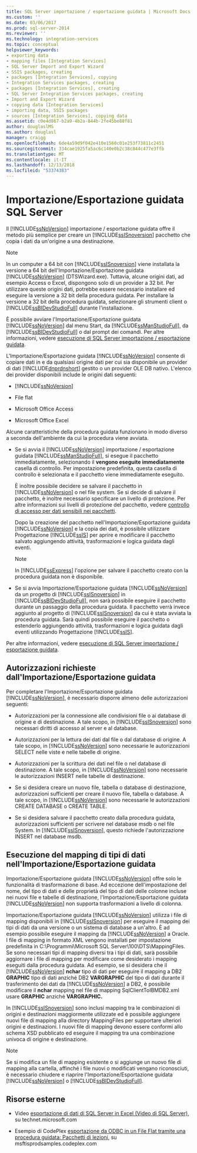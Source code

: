 ```yaml
---
title: SQL Server importazione / esportazione guidata | Microsoft Docs
ms.custom: ''
ms.date: 03/06/2017
ms.prod: sql-server-2014
ms.reviewer: ''
ms.technology: integration-services
ms.topic: conceptual
helpviewer_keywords:
- exporting data
- mapping files [Integration Services]
- SQL Server Import and Export Wizard
- SSIS packages, creating
- packages [Integration Services], copying
- Integration Services packages, creating
- packages [Integration Services], creating
- SQL Server Integration Services packages, creating
- Import and Export Wizard
- copying data [Integration Services]
- importing data, SSIS packages
- sources [Integration Services], copying data
ms.assetid: c0e4d867-b2a9-4b2a-844b-2fe45be88f81
author: douglaslMS
ms.author: douglasl
manager: craigg
ms.openlocfilehash: 6de4a59d9f042e410e1560c01e253f73811c2451
ms.sourcegitcommit: 334cae1925fa5ac6c140e0b2c38c844c477e3ffb
ms.translationtype: MT
ms.contentlocale: it-IT
ms.lasthandoff: 12/13/2018
ms.locfileid: "53374383"
---
```

# <a name="sql-server-import-and-export-wizard"></a>Importazione/Esportazione guidata SQL Server
  Il [!INCLUDE[ssNoVersion](../../includes/ssnoversion-md.md)] importazione / esportazione guidata offre il metodo più semplice per creare un [!INCLUDE[ssISnoversion](../../includes/ssisnoversion-md.md)] pacchetto che copia i dati da un'origine a una destinazione.  
  
> [!NOTE]  
>  In un computer a 64 bit con [!INCLUDE[ssISnoversion](../../includes/ssisnoversion-md.md)] viene installata la versione a 64 bit dell'Importazione/Esportazione guidata [!INCLUDE[ssNoVersion](../../includes/ssnoversion-md.md)] (DTSWizard.exe). Tuttavia, alcune origini dati, ad esempio Access o Excel, dispongono solo di un provider a 32 bit. Per utilizzare queste origini dati, potrebbe essere necessario installare ed eseguire la versione a 32 bit della procedura guidata. Per installare la versione a 32 bit della procedura guidata, selezionare gli strumenti client o [!INCLUDE[ssBIDevStudioFull](../../includes/ssbidevstudiofull-md.md)] durante l'installazione.  
  
 È possibile avviare l'Importazione/Esportazione guidata [!INCLUDE[ssNoVersion](../../includes/ssnoversion-md.md)] dal menu Start, da [!INCLUDE[ssManStudioFull](../../includes/ssmanstudiofull-md.md)], da [!INCLUDE[ssBIDevStudioFull](../../includes/ssbidevstudiofull-md.md)] o dal prompt dei comandi. Per altre informazioni, vedere [esecuzione di SQL Server importazione / esportazione guidata](start-the-sql-server-import-and-export-wizard.md).  
  
 L'Importazione/Esportazione guidata [!INCLUDE[ssNoVersion](../../includes/ssnoversion-md.md)] consente di copiare dati in e da qualsiasi origine dati per cui sia disponibile un provider di dati [!INCLUDE[dnprdnshort](../../includes/dnprdnshort-md.md)] gestito o un provider OLE DB nativo. L'elenco dei provider disponibili include le origini dati seguenti:  
  
-   [!INCLUDE[ssNoVersion](../../includes/ssnoversion-md.md)]  
  
-   File flat  
  
-   Microsoft Office Access  
  
-   Microsoft Office Excel  
  
 Alcune caratteristiche della procedura guidata funzionano in modo diverso a seconda dell'ambiente da cui la procedura viene avviata.  
  
-   Se si avvia il [!INCLUDE[ssNoVersion](../../includes/ssnoversion-md.md)] importazione / esportazione guidata [!INCLUDE[ssManStudioFull](../../includes/ssmanstudiofull-md.md)], si esegue il pacchetto immediatamente, selezionando il **vengono eseguite immediatamente** casella di controllo. Per impostazione predefinita, questa casella di controllo è selezionata e il pacchetto viene immediatamente eseguito.  
  
     È inoltre possibile decidere se salvare il pacchetto in [!INCLUDE[ssNoVersion](../../includes/ssnoversion-md.md)] o nel file system. Se si decide di salvare il pacchetto, è inoltre necessario specificare un livello di protezione. Per altre informazioni sui livelli di protezione del pacchetto, vedere [controllo di accesso per dati sensibili nei pacchetti](../security/access-control-for-sensitive-data-in-packages.md).  
  
     Dopo la creazione del pacchetto nell'Importazione/Esportazione guidata [!INCLUDE[ssNoVersion](../../includes/ssnoversion-md.md)] e la copia dei dati, è possibile utilizzare Progettazione [!INCLUDE[ssIS](../../includes/ssis-md.md)] per aprire e modificare il pacchetto salvato aggiungendo attività, trasformazioni e logica guidata dagli eventi.  
  
    > [!NOTE]  
    >  In [!INCLUDE[ssExpress](../../includes/ssexpress-md.md)] l'opzione per salvare il pacchetto creato con la procedura guidata non è disponibile.  
  
-   Se si avvia Importazione/Esportazione guidata [!INCLUDE[ssNoVersion](../../includes/ssnoversion-md.md)] da un progetto di [!INCLUDE[ssISnoversion](../../includes/ssisnoversion-md.md)] in [!INCLUDE[ssBIDevStudioFull](../../includes/ssbidevstudiofull-md.md)], non sarà possibile eseguire il pacchetto durante un passaggio della procedura guidata. Il pacchetto verrà invece aggiunto al progetto di [!INCLUDE[ssISnoversion](../../includes/ssisnoversion-md.md)] da cui è stata avviata la procedura guidata. Sarà quindi possibile eseguire il pacchetto o estenderlo aggiungendo attività, trasformazioni e logica guidata dagli eventi utilizzando Progettazione [!INCLUDE[ssIS](../../includes/ssis-md.md)].  
  
 Per altre informazioni, vedere [esecuzione di SQL Server importazione / esportazione guidata](start-the-sql-server-import-and-export-wizard.md).  
  
## <a name="permissions-required-by-the-import-and-export-wizard"></a>Autorizzazioni richieste dall'Importazione/Esportazione guidata  
 Per completare l'Importazione/Esportazione guidata [!INCLUDE[ssNoVersion](../../includes/ssnoversion-md.md)], è necessario disporre almeno delle autorizzazioni seguenti:  
  
-   Autorizzazioni per la connessione alle condivisioni file o ai database di origine e di destinazione. A tale scopo, in [!INCLUDE[ssISnoversion](../../includes/ssisnoversion-md.md)] sono necessari diritti di accesso al server e al database.  
  
-   Autorizzazioni per la lettura dei dati dal file o dal database di origine. A tale scopo, in [!INCLUDE[ssNoVersion](../../includes/ssnoversion-md.md)] sono necessarie le autorizzazioni SELECT nelle viste e nelle tabelle di origine.  
  
-   Autorizzazioni per la scrittura dei dati nel file o nel database di destinazione. A tale scopo, in [!INCLUDE[ssNoVersion](../../includes/ssnoversion-md.md)] sono necessarie le autorizzazioni INSERT nelle tabelle di destinazione.  
  
-   Se si desidera creare un nuovo file, tabella o database di destinazione, autorizzazioni sufficienti per creare il nuovo file, tabella o database. A tale scopo, in [!INCLUDE[ssNoVersion](../../includes/ssnoversion-md.md)] sono necessarie le autorizzazioni CREATE DATABASE o CREATE TABLE.  
  
-   Se si desidera salvare il pacchetto creato dalla procedura guidata, autorizzazioni sufficienti per scrivere nel database msdb o nel file System. In [!INCLUDE[ssISnoversion](../../includes/ssisnoversion-md.md)], questo richiede l'autorizzazione INSERT nel database msdb.  
  
## <a name="mapping-data-types-in-the-import-and-export-wizard"></a>Esecuzione del mapping di tipi di dati nell'Importazione/Esportazione guidata  
 Importazione/Esportazione guidata [!INCLUDE[ssNoVersion](../../includes/ssnoversion-md.md)] offre solo le funzionalità di trasformazione di base. Ad eccezione dell'impostazione del nome, del tipo di dati e delle proprietà del tipo di dati delle colonne incluse nei nuovi file e tabelle di destinazione, l'Importazione/Esportazione guidata [!INCLUDE[ssNoVersion](../../includes/ssnoversion-md.md)] non supporta trasformazioni a livello di colonna.  
  
 Importazione/Esportazione guidata [!INCLUDE[ssNoVersion](../../includes/ssnoversion-md.md)] utilizza i file di mapping disponibili in [!INCLUDE[ssISnoversion](../../includes/ssisnoversion-md.md)] per eseguire il mapping dei tipi di dati da una versione o un sistema di database a un'altro. È ad esempio possibile eseguire il mapping da [!INCLUDE[ssNoVersion](../../includes/ssnoversion-md.md)] a Oracle. I file di mapping in formato XML vengono installati per impostazione predefinita in C:\Programmi\Microsoft SQL Server\100\DTS\MappingFiles. Se sono necessari tipi di mapping diversi tra i tipi di dati, sarà possibile aggiornare i file di mapping per modificare come desiderato i mapping eseguiti dalla procedura guidata. Ad esempio, se si desidera che il [!INCLUDE[ssNoVersion](../../includes/ssnoversion-md.md)] **nchar** tipo di dati per eseguire il mapping a DB2 **GRAPHIC** tipo di dati anziché DB2 **VARGRAPHIC** del tipo di dati durante il trasferimento dei dati da [!INCLUDE[ssNoVersion](../../includes/ssnoversion-md.md)] a DB2, è possibile modificare il **nchar** mapping nel file di mapping SqlClientToIBMDB2.xml usare **GRAPHIC** anziché **VARGRAPHIC.**  
  
 In [!INCLUDE[ssISnoversion](../../includes/ssisnoversion-md.md)] sono inclusi mapping tra le combinazioni di origini e destinazioni maggiormente utilizzate ed è possibile aggiungere nuovi file di mapping alla directory MappingFiles per supportare ulteriori origini e destinazioni. I nuovi file di mapping devono essere conformi allo schema XSD pubblicato ed eseguire il mapping tra una combinazione univoca di origine e destinazione.  
  
> [!NOTE]  
>  Se si modifica un file di mapping esistente o si aggiunge un nuovo file di mapping alla cartella, affinché i file nuovi o modificati vengano riconosciuti, è necessario chiudere e riaprire l'Importazione/Esportazione guidata [!INCLUDE[ssNoVersion](../../includes/ssnoversion-md.md)] o [!INCLUDE[ssBIDevStudioFull](../../includes/ssbidevstudiofull-md.md)].  
  
## <a name="external-resources"></a>Risorse esterne  
  
-   Video [esportazione di dati di SQL Server in Excel (Video di SQL Server)](https://go.microsoft.com/fwlink/?LinkID=200975), su technet.microsoft.com  
  
-   Esempio di CodePlex [esportazione da ODBC in un File Flat tramite una procedura guidata: Pacchetti di lezioni](https://go.microsoft.com/fwlink/?LinkId=217657), su msftisprodsamples.codeplex.com  
  
  
